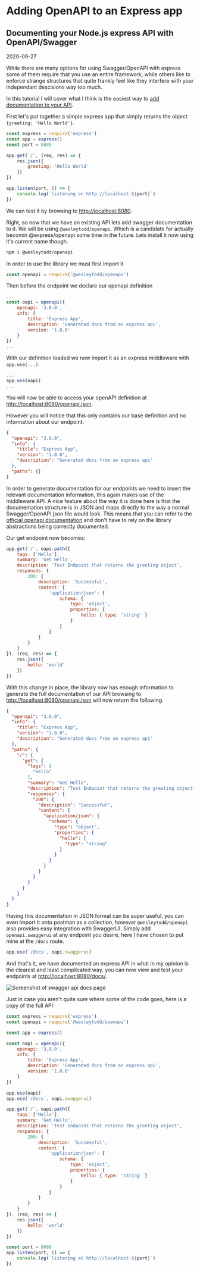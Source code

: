 <h1 class="title">Adding OpenAPI to an Express app</h1>
<h2 class="subtitle">Documenting your Node.js express API with OpenAPI/Swagger</h2>
<span class="date">2020-09-27</span>


While there are many options for using Swagger/OpenAPI with express some of them require that you use an entire framework, while others like to enforce strange structures that quite frankly feel like they interfere with your independant descisions way too much.

In this tutorial I will cover what I think is the easiest way to [add documentation to your API](https://dvisagie.com/post/open-api/).

First let's put together a simple express app that simply returns the object `{greeting: 'Hello World'}`. 

```js
const express = require('express')
const app = express()
const port = 8080

app.get('/', (req, res) => {
    res.json({
        greeting: 'Hello World'
    })
})

app.listen(port, () => {
    console.log(`listening on http://localhost:${port}`)
})
```

We can test it by browsing to [http://localhost:8080](http://localhost:8080).

Right, so now that we have an existing API lets add swagger documentation to it. We will be using `@wesleytodd/openapi`. Which is a candidate for actually becomin @express/openapi some time in the future. Lets install it now using it's current name though.

```bash
npm i @wesleytodd/openapi
```

In order to use the library we must first import it
```js
const openapi = require('@wesleytodd/openapi')
```

Then before the endpoint we declare our openapi definition
```js
...
const oapi = openapi({
    openapi: '3.0.0',
    info: {
        title: 'Express App',
        description: 'Generated docs from an express api',
        version: '1.0.0'
    }
})
...
```

With our definition loaded we now import it as an express middleware with `app.use(...)`.
```js
...
app.use(oapi)
...
```

You will now be able to access your openAPI definition at [http://localhost:8080/openapi.json](http://localhost:8080/openapi.json).

However you will notice that this only contains our base definition and no information about our endpoint:
```json
{
  "openapi": "3.0.0",
  "info": {
    "title": "Express App",
    "version": "1.0.0",
    "description": "Generated docs from an express api"
  },
  "paths": {}
}
```

In order to generate documentation for our endpoints we need to insert the relevant documentation information, this again makes use of the middleware API. A nice feature about the way it is done here is that the documentation structure is in JSON and maps directly to the way a normal Swagger/OpenAPI json file would look. This means that you can refer to the [official openapi documentation](https://swagger.io/specification/) and don't have to rely on the library abstractions being correctly documented.

Our get endpoint now becomes:
```js
app.get('/', oapi.path({
    tags: ['Hello'],
    summary: 'Get Hello',
    description: 'Test Endpoint that returns the greeting object',
    responses: {
        200: {
            description: 'Successful',
            content: {
                'application/json': {
                    schema: {
                        type: 'object',
                        properties: {
                            hello: { type: 'string' }
                        }
                    }
                }
            }
        }
    }
}), (req, res) => {
    res.json({
        hello: 'world'
    })
})
```

With this change in place, the library now has enough information to generate the full documentation of our API browsing to [http://localhost:8080/openapi.json](http://localhost:8080/openapi.json) will now return the following.

```json
{
  "openapi": "3.0.0",
  "info": {
    "title": "Express App",
    "version": "1.0.0",
    "description": "Generated docs from an express api"
  },
  "paths": {
    "/": {
      "get": {
        "tags": [
          "Hello"
        ],
        "summary": "Get Hello",
        "description": "Test Endpoint that returns the greeting object",
        "responses": {
          "200": {
            "description": "Successful",
            "content": {
              "application/json": {
                "schema": {
                  "type": "object",
                  "properties": {
                    "hello": {
                      "type": "string"
                    }
                  }
                }
              }
            }
          }
        }
      }
    }
  }
}
```

Having this documentation in JSON format can be super useful, you can even import it onto postman as a collection, however `@wesleytodd/openapi` also provides easy integration with SwaggerUI. Simply add `openapi.swaggerui` at any endpoint you desire, here I have chosen to put mine at the `/docs` route.

```js
app.use('/docs', oapi.swaggerui)
```

And that's it, we have documented an express API in what in my opinion is the clearest and least complicated way, you can now view and test your endpoints at [http://localhost:8080/docs/](http://localhost:8080/docs/).

![Screenshot of swagger api docs page](screen1.png)

Just in case you aren't quite sure where some of the code goes, here is a copy of the full API:

```js
const express = require('express')
const openapi = require('@wesleytodd/openapi')

const app = express()

const oapi = openapi({
    openapi: '3.0.0',
    info: {
        title: 'Express App',
        description: 'Generated docs from an express api',
        version: '1.0.0'
    }
})

app.use(oapi)
app.use('/docs', oapi.swaggerui)

app.get('/', oapi.path({
    tags: ['Hello'],
    summary: 'Get Hello',
    description: 'Test Endpoint that returns the greeting object',
    responses: {
        200: {
            description: 'Successful',
            content: {
                'application/json': {
                    schema: {
                        type: 'object',
                        properties: {
                            hello: { type: 'string' }
                        }
                    }
                }
            }
        }
    }
}), (req, res) => {
    res.json({
        hello: 'world'
    })
})

const port = 8080
app.listen(port, () => {
    console.log(`listening at http://localhost:${port}`)
})
```
